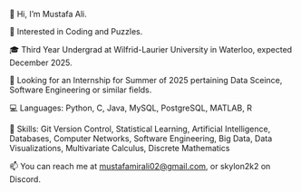 👋 Hi, I’m Mustafa Ali.

👀 Interested in Coding and Puzzles.

🎓 Third Year Undergrad at Wilfrid-Laurier University in Waterloo, expected December 2025.

💼 Looking for an Internship for Summer of 2025 pertaining Data Sceince, Software Engineering or similar fields.

💻 Languages: Python, C, Java, MySQL, PostgreSQL, MATLAB, R

🧠 Skills: Git Version Control, Statistical Learning, Artificial Intelligence, Databases, Computer Networks, Software Engineering, Big Data, Data Visualizations, Multivariate Calculus, Discrete Mathematics

📫 You can reach me at mustafamirali02@gmail.com, or skylon2k2 on Discord.

<!---
This is a ✨ special ✨ repository because its `README.md` (this file) appears on your GitHub profile.
You can click the Preview link to take a look at your changes.
--->
